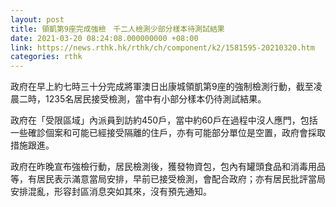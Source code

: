 ```yaml
---
layout: post
title: 領凱第9座完成強檢　千二人檢測少部分樣本待測試結果
date: 2021-03-20 08:24:08.000000000 +08:00
link: https://news.rthk.hk/rthk/ch/component/k2/1581595-20210320.htm
categories: rthk
---
```


政府在早上約七時三十分完成將軍澳日出康城領凱第9座的強制檢測行動，截至凌晨二時，1235名居民接受檢測，當中有小部分樣本仍待測試結果。

政府在「受限區域」內派員到訪約450戶，當中約60戶在過程中沒人應門，包括一些確診個案和可能已經接受隔離的住戶，亦有可能部分單位是空置，政府會採取措施跟進。 

政府在昨晚宣布強檢行動，居民檢測後，獲發物資包，包內有罐頭食品和消毒用品等，有居民表示滿意當局安排，早前已接受檢測，會配合政府；亦有居民批評當局安排混亂，形容封區消息突如其來，沒有預先通知。
